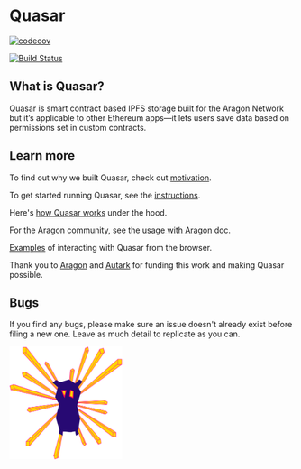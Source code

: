 # Quasar

[![codecov](https://codecov.io/gh/openworklabs/quasar/branch/primary/graph/badge.svg)](https://codecov.io/gh/openworklabs/quasar)

[![Build Status](https://travis-ci.org/openworklabs/quasar.svg?branch=primary)](https://travis-ci.org/openworklabs/quasar)

## What is Quasar?

Quasar is smart contract based IPFS storage built for the Aragon Network but it’s applicable to other Ethereum apps—it lets users save data based on permissions set in custom contracts.

## Learn more

To find out why we built Quasar, check out [motivation](https://github.com/openworklabs/quasar/blob/update/docs/docs/motivations.md).

To get started running Quasar, see the [instructions](https://github.com/openworklabs/quasar/blob/update/docs/docs/usingQuasar.md).

Here's [how Quasar works](https://github.com/openworklabs/quasar/blob/update/docs/docs/usingQuasar.md) under the hood.

For the Aragon community, see the [usage with Aragon](https://github.com/openworklabs/quasar/blob/update/docs/docs/usageWithAragon.md) doc.

[Examples](https://github.com/openworklabs/quasar/blob/update/docs/docs/examples.md) of interacting with Quasar from the browser.

Thank you to [Aragon](https://aragon.org/) and [Autark](https://www.autark.xyz/) for funding this work and making Quasar possible.

## Bugs

If you find any bugs, please make sure an issue doesn't already exist before filing a new one. Leave as much detail to replicate as you can.

<img src="./docs/owl.svg" width="200px" height="200px"><br />
